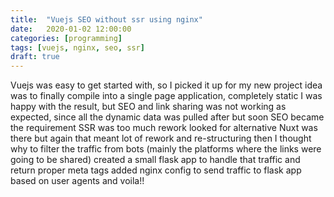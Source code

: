 ```yaml
---
title:  "Vuejs SEO without ssr using nginx"
date:   2020-01-02 12:00:00
categories: [programming]
tags: [vuejs, nginx, seo, ssr]
draft: true
---
```


Vuejs was easy to get started with, so I picked it up for my new project
idea was to finally compile into a single page application, completely static
I was happy with the result, but SEO and link sharing was not working as expected, since all the dynamic data was pulled after
but soon SEO  became the requirement
SSR was too much rework
looked for alternative 
Nuxt was there but again that meant lot of rework and re-structuring
then I thought why to filter the traffic from bots (mainly the platforms where the links were going to be shared)
created a small flask app to handle that traffic and return proper meta tags
added nginx config to send traffic to flask app based on user agents 
and voila!!